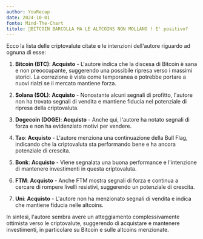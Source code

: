 ```yaml
---
author: YouRecap
date: 2024-10-01
fonte: Mind-The-Chart 
titolo: 🥴BITCOIN BARCOLLA MA LE ALTCOINS NON MOLLANO ! E' positivo?
---
```


Ecco la lista delle criptovalute citate e le intenzioni dell'autore riguardo ad ognuna di esse:

1. **Bitcoin (BTC)**: **Acquisto** - L'autore indica che la discesa di Bitcoin è sana e non preoccupante, suggerendo una possibile ripresa verso i massimi storici. La correzione è vista come temporanea e potrebbe portare a nuovi rialzi se il mercato mantiene forza.

2. **Solana (SOL)**: **Acquisto** - Nonostante alcuni segnali di profitto, l'autore non ha trovato segnali di vendita e mantiene fiducia nel potenziale di ripresa della criptovaluta.

3. **Dogecoin (DOGE)**: **Acquisto** - Anche qui, l'autore ha notato segnali di forza e non ha evidenziato motivi per vendere.

4. **Tao**: **Acquisto** - L'autore menziona una continuazione della Bull Flag, indicando che la criptovaluta sta performando bene e ha ancora potenziale di crescita.

5. **Bonk**: **Acquisto** - Viene segnalata una buona performance e l'intenzione di mantenere investimenti in questa criptovaluta.

6. **FTM**: **Acquisto** - Anche FTM mostra segnali di forza e continua a cercare di rompere livelli resistivi, suggerendo un potenziale di crescita.

7. **Uni**: **Acquisto** - L'autore non ha menzionato segnali di vendita e indica che mantiene fiducia nelle altcoins.

In sintesi, l'autore sembra avere un atteggiamento complessivamente ottimista verso le criptovalute, suggerendo di acquistare e mantenere investimenti, in particolare su Bitcoin e sulle altcoins menzionate.
